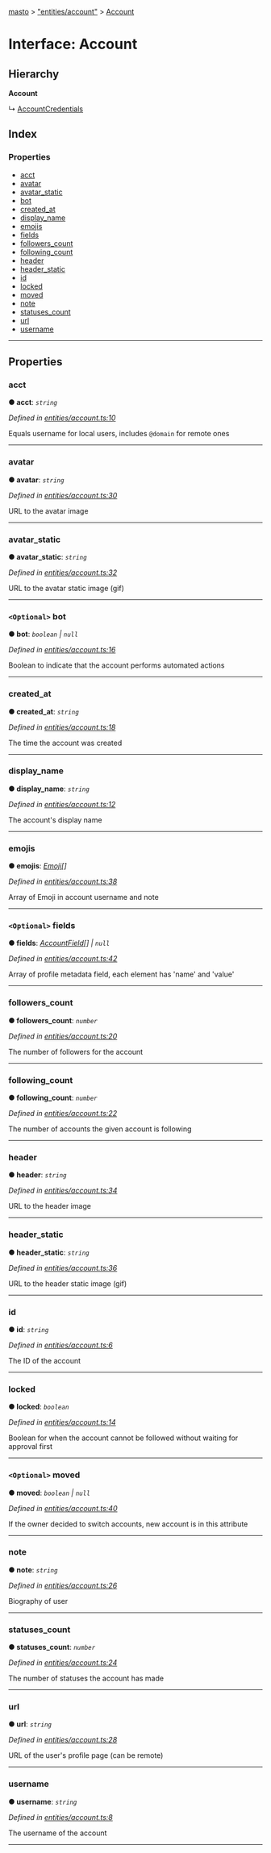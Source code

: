 [masto](../README.md) > ["entities/account"](../modules/_entities_account_.md) > [Account](../interfaces/_entities_account_.account.md)

# Interface: Account

## Hierarchy

**Account**

↳  [AccountCredentials](_entities_account_.accountcredentials.md)

## Index

### Properties

* [acct](_entities_account_.account.md#acct)
* [avatar](_entities_account_.account.md#avatar)
* [avatar_static](_entities_account_.account.md#avatar_static)
* [bot](_entities_account_.account.md#bot)
* [created_at](_entities_account_.account.md#created_at)
* [display_name](_entities_account_.account.md#display_name)
* [emojis](_entities_account_.account.md#emojis)
* [fields](_entities_account_.account.md#fields)
* [followers_count](_entities_account_.account.md#followers_count)
* [following_count](_entities_account_.account.md#following_count)
* [header](_entities_account_.account.md#header)
* [header_static](_entities_account_.account.md#header_static)
* [id](_entities_account_.account.md#id)
* [locked](_entities_account_.account.md#locked)
* [moved](_entities_account_.account.md#moved)
* [note](_entities_account_.account.md#note)
* [statuses_count](_entities_account_.account.md#statuses_count)
* [url](_entities_account_.account.md#url)
* [username](_entities_account_.account.md#username)

---

## Properties

<a id="acct"></a>

###  acct

**● acct**: *`string`*

*Defined in [entities/account.ts:10](https://github.com/neet/masto.js/blob/a11943e/src/entities/account.ts#L10)*

Equals username for local users, includes `@domain` for remote ones

___
<a id="avatar"></a>

###  avatar

**● avatar**: *`string`*

*Defined in [entities/account.ts:30](https://github.com/neet/masto.js/blob/a11943e/src/entities/account.ts#L30)*

URL to the avatar image

___
<a id="avatar_static"></a>

###  avatar_static

**● avatar_static**: *`string`*

*Defined in [entities/account.ts:32](https://github.com/neet/masto.js/blob/a11943e/src/entities/account.ts#L32)*

URL to the avatar static image (gif)

___
<a id="bot"></a>

### `<Optional>` bot

**● bot**: *`boolean` \| `null`*

*Defined in [entities/account.ts:16](https://github.com/neet/masto.js/blob/a11943e/src/entities/account.ts#L16)*

Boolean to indicate that the account performs automated actions

___
<a id="created_at"></a>

###  created_at

**● created_at**: *`string`*

*Defined in [entities/account.ts:18](https://github.com/neet/masto.js/blob/a11943e/src/entities/account.ts#L18)*

The time the account was created

___
<a id="display_name"></a>

###  display_name

**● display_name**: *`string`*

*Defined in [entities/account.ts:12](https://github.com/neet/masto.js/blob/a11943e/src/entities/account.ts#L12)*

The account's display name

___
<a id="emojis"></a>

###  emojis

**● emojis**: *[Emoji](_entities_emoji_.emoji.md)[]*

*Defined in [entities/account.ts:38](https://github.com/neet/masto.js/blob/a11943e/src/entities/account.ts#L38)*

Array of Emoji in account username and note

___
<a id="fields"></a>

### `<Optional>` fields

**● fields**: *[AccountField](_entities_account_.accountfield.md)[] \| `null`*

*Defined in [entities/account.ts:42](https://github.com/neet/masto.js/blob/a11943e/src/entities/account.ts#L42)*

Array of profile metadata field, each element has 'name' and 'value'

___
<a id="followers_count"></a>

###  followers_count

**● followers_count**: *`number`*

*Defined in [entities/account.ts:20](https://github.com/neet/masto.js/blob/a11943e/src/entities/account.ts#L20)*

The number of followers for the account

___
<a id="following_count"></a>

###  following_count

**● following_count**: *`number`*

*Defined in [entities/account.ts:22](https://github.com/neet/masto.js/blob/a11943e/src/entities/account.ts#L22)*

The number of accounts the given account is following

___
<a id="header"></a>

###  header

**● header**: *`string`*

*Defined in [entities/account.ts:34](https://github.com/neet/masto.js/blob/a11943e/src/entities/account.ts#L34)*

URL to the header image

___
<a id="header_static"></a>

###  header_static

**● header_static**: *`string`*

*Defined in [entities/account.ts:36](https://github.com/neet/masto.js/blob/a11943e/src/entities/account.ts#L36)*

URL to the header static image (gif)

___
<a id="id"></a>

###  id

**● id**: *`string`*

*Defined in [entities/account.ts:6](https://github.com/neet/masto.js/blob/a11943e/src/entities/account.ts#L6)*

The ID of the account

___
<a id="locked"></a>

###  locked

**● locked**: *`boolean`*

*Defined in [entities/account.ts:14](https://github.com/neet/masto.js/blob/a11943e/src/entities/account.ts#L14)*

Boolean for when the account cannot be followed without waiting for approval first

___
<a id="moved"></a>

### `<Optional>` moved

**● moved**: *`boolean` \| `null`*

*Defined in [entities/account.ts:40](https://github.com/neet/masto.js/blob/a11943e/src/entities/account.ts#L40)*

If the owner decided to switch accounts, new account is in this attribute

___
<a id="note"></a>

###  note

**● note**: *`string`*

*Defined in [entities/account.ts:26](https://github.com/neet/masto.js/blob/a11943e/src/entities/account.ts#L26)*

Biography of user

___
<a id="statuses_count"></a>

###  statuses_count

**● statuses_count**: *`number`*

*Defined in [entities/account.ts:24](https://github.com/neet/masto.js/blob/a11943e/src/entities/account.ts#L24)*

The number of statuses the account has made

___
<a id="url"></a>

###  url

**● url**: *`string`*

*Defined in [entities/account.ts:28](https://github.com/neet/masto.js/blob/a11943e/src/entities/account.ts#L28)*

URL of the user's profile page (can be remote)

___
<a id="username"></a>

###  username

**● username**: *`string`*

*Defined in [entities/account.ts:8](https://github.com/neet/masto.js/blob/a11943e/src/entities/account.ts#L8)*

The username of the account

___

